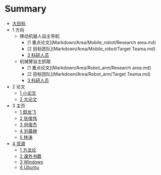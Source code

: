 # Summary

* [大目标](README.md)
* 1 方向
    * 移动机器人自主导航
        * [1 重点论文](Markdown/Area/Mobile_robot/Research area.md)
        * [2 目标团队](Markdown/Area/Mobile_robot/Target Teama.md)
        * [3 科研人员](Markdown/Area/Mobile_robot/Researchers.md)
    * 机械臂自主抓取
        * [1 重点论文](Markdown/Area/Robot_arm/Research area.md)
        * [2 目标团队](Markdown/Area/Robot_arm/Target Teama.md)
        * [3 科研人员](Markdown/Area/Robot_arm/Researchers.md)
* 2 论文
    * [1 小论文](Markdown/Paper/Journal.md)
    * [2 大论文](Markdown/Paper/Thesis.md)
* 3 主页
    * [1 郄龙飞](Markdown/Team/QieLF.md)
    * [2 张俊伟](Markdown/Team/ZhangJW.md)
    * [3 何俊杰](Markdown/Team/HeJJ.md)
    * [4 刘晨赫](Markdown/Team/LiuCH.md)
    * [5 林涛](Markdown/Team/LinT.md)
* [4 资源](Markdown/Resource/README.md)
    * [1 方法论](Markdown/Resource/Methodology.md)
    * [2 课外书籍](Markdown/Resource/Books.md)
    * [3 Windows](Markdown/Resource/Windows.md)
    * [4 Ubuntu](Markdown/Resource/Ubuntu.md)

